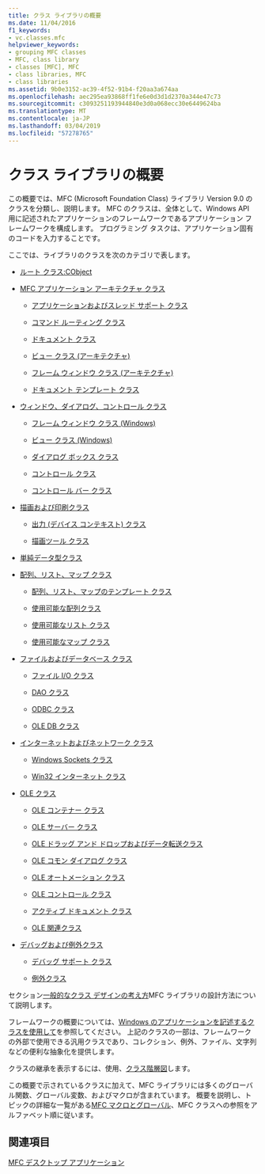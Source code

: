 ```yaml
---
title: クラス ライブラリの概要
ms.date: 11/04/2016
f1_keywords:
- vc.classes.mfc
helpviewer_keywords:
- grouping MFC classes
- MFC, class library
- classes [MFC], MFC
- class libraries, MFC
- class libraries
ms.assetid: 9b0e3152-ac39-4f52-91b4-f20aa3a674aa
ms.openlocfilehash: aec295ea93868ff1fe6e0d3d1d2370a344e47c73
ms.sourcegitcommit: c3093251193944840e3d0a068ecc30e6449624ba
ms.translationtype: MT
ms.contentlocale: ja-JP
ms.lasthandoff: 03/04/2019
ms.locfileid: "57278765"
---
```

# <a name="class-library-overview"></a>クラス ライブラリの概要

この概要では、MFC (Microsoft Foundation Class) ライブラリ Version 9.0 のクラスを分類し、説明します。 MFC のクラスは、全体として、Windows API 用に記述されたアプリケーションのフレームワークであるアプリケーション フレームワークを構成します。 プログラミング タスクは、アプリケーション固有のコードを入力することです。

ここでは、ライブラリのクラスを次のカテゴリで表します。

- [ルート クラス:CObject](../mfc/root-class-cobject.md)

- [MFC アプリケーション アーキテクチャ クラス](../mfc/mfc-application-architecture-classes.md)

   - [アプリケーションおよびスレッド サポート クラス](../mfc/application-and-thread-support-classes.md)

   - [コマンド ルーティング クラス](../mfc/command-routing-classes.md)

   - [ドキュメント クラス](../mfc/document-classes.md)

   - [ビュー クラス (アーキテクチャ)](../mfc/view-classes-architecture.md)

   - [フレーム ウィンドウ クラス (アーキテクチャ)](../mfc/frame-window-classes-architecture.md)

   - [ドキュメント テンプレート クラス](../mfc/document-template-classes.md)

- [ウィンドウ、ダイアログ、コントロール クラス](../mfc/window-dialog-and-control-classes.md)

   - [フレーム ウィンドウ クラス (Windows)](../mfc/frame-window-classes-windows.md)

   - [ビュー クラス (Windows)](../mfc/view-classes-windows.md)

   - [ダイアログ ボックス クラス](../mfc/dialog-box-classes.md)

   - [コントロール クラス](../mfc/control-classes.md)

   - [コントロール バー クラス](../mfc/control-bar-classes.md)

- [描画および印刷クラス](../mfc/drawing-and-printing-classes.md)

   - [出力 (デバイス コンテキスト) クラス](../mfc/output-device-context-classes.md)

   - [描画ツール クラス](../mfc/drawing-tool-classes.md)

- [単純データ型クラス](../mfc/simple-data-type-classes.md)

- [配列、リスト、マップ クラス](../mfc/array-list-and-map-classes.md)

   - [配列、リスト、マップのテンプレート クラス](../mfc/template-classes-for-arrays-lists-and-maps.md)

   - [使用可能な配列クラス](../mfc/ready-to-use-array-classes.md)

   - [使用可能なリスト クラス](../mfc/ready-to-use-list-classes.md)

   - [使用可能なマップ クラス](../mfc/ready-to-use-map-classes.md)

- [ファイルおよびデータベース クラス](../mfc/file-and-database-classes.md)

   - [ファイル I/O クラス](../mfc/file-i-o-classes.md)

   - [DAO クラス](../mfc/dao-classes.md)

   - [ODBC クラス](../mfc/odbc-classes.md)

   - [OLE DB クラス](../mfc/ole-db-classes.md)

- [インターネットおよびネットワーク クラス](../mfc/internet-and-networking-classes.md)

   - [Windows Sockets クラス](../mfc/windows-sockets-classes.md)

   - [Win32 インターネット クラス](../mfc/win32-internet-classes.md)

- [OLE クラス](../mfc/ole-classes.md)

   - [OLE コンテナー クラス](../mfc/ole-container-classes.md)

   - [OLE サーバー クラス](../mfc/ole-server-classes.md)

   - [OLE ドラッグ アンド ドロップおよびデータ転送クラス](../mfc/ole-drag-and-drop-and-data-transfer-classes.md)

   - [OLE コモン ダイアログ クラス](../mfc/ole-common-dialog-classes.md)

   - [OLE オートメーション クラス](../mfc/ole-automation-classes.md)

   - [OLE コントロール クラス](../mfc/ole-control-classes.md)

   - [アクティブ ドキュメント クラス](../mfc/active-document-classes.md)

   - [OLE 関連クラス](../mfc/ole-related-classes.md)

- [デバッグおよび例外クラス](../mfc/debugging-and-exception-classes.md)

   - [デバッグ サポート クラス](../mfc/debugging-support-classes.md)

   - [例外クラス](../mfc/exception-classes.md)

セクション[一般的なクラス デザインの考え方](../mfc/general-class-design-philosophy.md)MFC ライブラリの設計方法について説明します。

フレームワークの概要については、[Windows のアプリケーションを記述するクラスを使用して](../mfc/using-the-classes-to-write-applications-for-windows.md)を参照してください。 上記のクラスの一部は、フレームワークの外部で使用できる汎用クラスであり、コレクション、例外、ファイル、文字列などの便利な抽象化を提供します。

クラスの継承を表示するには、使用、[クラス階層図](../mfc/hierarchy-chart.md)します。

この概要で示されているクラスに加えて、MFC ライブラリには多くのグローバル関数、グローバル変数、およびマクロが含まれています。 概要を説明し、トピックの詳細な一覧がある[MFC マクロとグローバル](../mfc/reference/mfc-macros-and-globals.md)、MFC クラスへの参照をアルファベット順に従います。

## <a name="see-also"></a>関連項目

[MFC デスクトップ アプリケーション](../mfc/mfc-desktop-applications.md)
